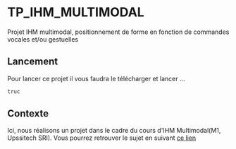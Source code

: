 # TP_IHM_MULTIMODAL
Projet IHM multimodal, positionnement de forme en fonction de commandes vocales et/ou gestuelles

## Lancement
Pour lancer ce projet il vous faudra le télécharger et lancer ...
```powershell
truc
```
## Contexte
Ici, nous réalisons un projet dans le cadre du cours d'IHM Multimodal(M1, Upssitech SRI). Vous pourrez retrouver le sujet en suivant [ce lien]([https://www.google.com](https://github.com/truillet/upssitech/blob/master/SRI/3A/IHM/TP/T3-5_multimodal_interaction.pdf)https://github.com/truillet/upssitech/blob/master/SRI/3A/IHM/TP/T3-5_multimodal_interaction.pdf)

